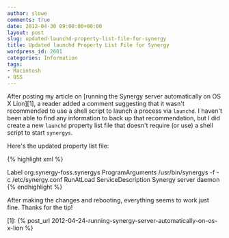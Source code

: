 ```yaml
---
author: slowe
comments: true
date: 2012-04-30 09:00:00+00:00
layout: post
slug: updated-launchd-property-list-file-for-synergy
title: Updated launchd Property List File for Synergy
wordpress_id: 2601
categories: Information
tags:
- Macintosh
- OSS
---
```


After posting my article on [running the Synergy server automatically on OS X Lion][1], a reader added a comment suggesting that it wasn't recommended to use a shell script to launch a process via `launchd`. I haven't been able to find any information to back up that recommendation, but I did create a new `launchd` property list file that doesn't require (or use) a shell script to start `synergys`.

Here's the updated property list file:

{% highlight xml %}
<?xml version="1.0" encoding="UTF-8" ?>
<!DOCTYPE plist PUBLIC "-//Apple Computer/DTD PLIST 1.0//EN" "http://www.apple.com/DTDs/PropertyList-1.0.dtd">
<plist version="1.0">
<dict>
<key>Label</key>
<string>org.synergy-foss.synergys</string>
<key>ProgramArguments</key>
<array>
<string>/usr/bin/synergys</string>
<string>-f</string>
<string>-c</string>
<string>/etc/synergy.conf</string>
</array>
<key>RunAtLoad</key>
<true/>
<key>ServiceDescription</key>
<string>Synergy server daemon</string>
</dict>
</plist>
{% endhighlight %}

After making the changes and rebooting, everything seems to work just fine. Thanks for the tip!

[1]: {% post_url 2012-04-24-running-synergy-server-automatically-on-os-x-lion %}
